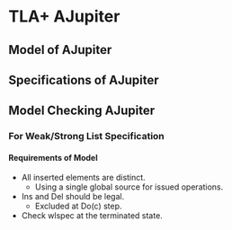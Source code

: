 # TLA+ AJupiter

## Model of AJupiter

## Specifications of AJupiter

## Model Checking AJupiter

### For Weak/Strong List Specification
#### Requirements of Model

- All inserted elements are distinct.
  - Using a single global source for issued operations.
- Ins and Del should be legal. 
  - Excluded at Do(c) step.
- Check wlspec at the terminated state.
